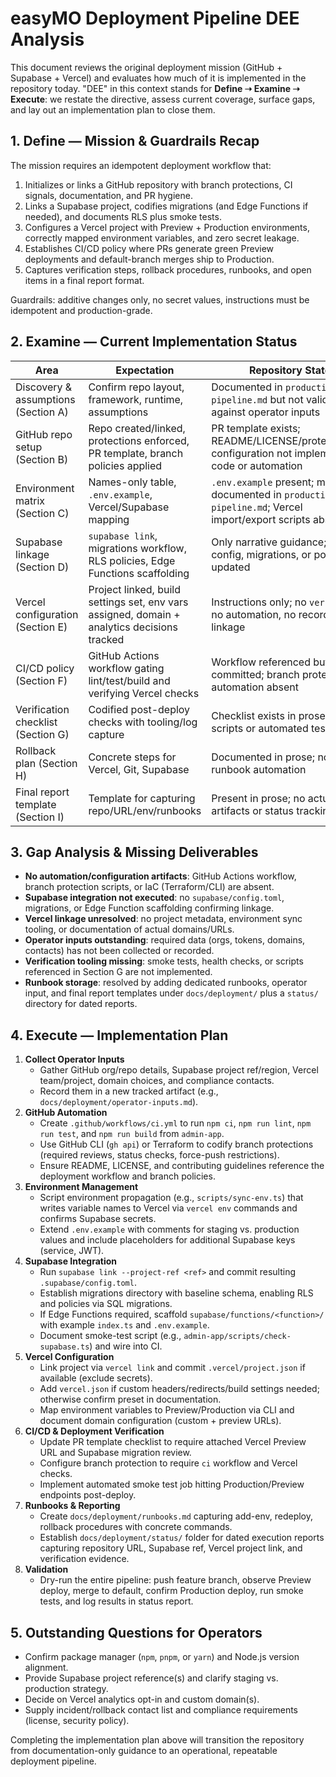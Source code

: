 # easyMO Deployment Pipeline DEE Analysis

This document reviews the original deployment mission (GitHub + Supabase + Vercel) and evaluates how much of it is implemented in the repository today. "DEE" in this context stands for **Define ➝ Examine ➝ Execute**: we restate the directive, assess current coverage, surface gaps, and lay out an implementation plan to close them.

## 1. Define — Mission & Guardrails Recap
The mission requires an idempotent deployment workflow that:

1. Initializes or links a GitHub repository with branch protections, CI signals, documentation, and PR hygiene.
2. Links a Supabase project, codifies migrations (and Edge Functions if needed), and documents RLS plus smoke tests.
3. Configures a Vercel project with Preview + Production environments, correctly mapped environment variables, and zero secret leakage.
4. Establishes CI/CD policy where PRs generate green Preview deployments and default-branch merges ship to Production.
5. Captures verification steps, rollback procedures, runbooks, and open items in a final report format.

Guardrails: additive changes only, no secret values, instructions must be idempotent and production-grade.

## 2. Examine — Current Implementation Status
| Area | Expectation | Repository State | Status |
| --- | --- | --- | --- |
| Discovery & assumptions (Section A) | Confirm repo layout, framework, runtime, assumptions | Documented in `production-pipeline.md` but not validated against operator inputs | **Partial** |
| GitHub repo setup (Section B) | Repo created/linked, protections enforced, PR template, branch policies applied | PR template exists; README/LICENSE/protections/CI configuration not implemented in code or automation | **Partial** |
| Environment matrix (Section C) | Names-only table, `.env.example`, Vercel/Supabase mapping | `.env.example` present; matrix documented in `production-pipeline.md`; Vercel import/export scripts absent | **Partial** |
| Supabase linkage (Section D) | `supabase link`, migrations workflow, RLS policies, Edge Functions scaffolding | Only narrative guidance; no CLI config, migrations, or policy files updated | **Not started** |
| Vercel configuration (Section E) | Project linked, build settings set, env vars assigned, domain + analytics decisions tracked | Instructions only; no `vercel.json`, no automation, no recorded linkage | **Not started** |
| CI/CD policy (Section F) | GitHub Actions workflow gating lint/test/build and verifying Vercel checks | Workflow referenced but not committed; branch protection automation absent | **Not started** |
| Verification checklist (Section G) | Codified post-deploy checks with tooling/log capture | Checklist exists in prose; no scripts or automated tests | **Partial** |
| Rollback plan (Section H) | Concrete steps for Vercel, Git, Supabase | Documented in prose; no runbook automation | **Partial** |
| Final report template (Section I) | Template for capturing repo/URL/env/runbooks | Present in prose; no actual report artifacts or status tracking | **Partial** |

## 3. Gap Analysis & Missing Deliverables
- **No automation/configuration artifacts**: GitHub Actions workflow, branch protection scripts, or IaC (Terraform/CLI) are absent.
- **Supabase integration not executed**: no `supabase/config.toml`, migrations, or Edge Function scaffolding confirming linkage.
- **Vercel linkage unresolved**: no project metadata, environment sync tooling, or documentation of actual domains/URLs.
- **Operator inputs outstanding**: required data (orgs, tokens, domains, contacts) has not been collected or recorded.
- **Verification tooling missing**: smoke tests, health checks, or scripts referenced in Section G are not implemented.
- **Runbook storage**: resolved by adding dedicated runbooks, operator input, and final report templates under `docs/deployment/` plus a `status/` directory for dated reports.

## 4. Execute — Implementation Plan
1. **Collect Operator Inputs**
   - Gather GitHub org/repo details, Supabase project ref/region, Vercel team/project, domain choices, and compliance contacts.
   - Record them in a new tracked artifact (e.g., `docs/deployment/operator-inputs.md`).
2. **GitHub Automation**
   - Create `.github/workflows/ci.yml` to run `npm ci`, `npm run lint`, `npm run test`, and `npm run build` from `admin-app`.
   - Use GitHub CLI (`gh api`) or Terraform to codify branch protections (required reviews, status checks, force-push restrictions).
   - Ensure README, LICENSE, and contributing guidelines reference the deployment workflow and branch policies.
3. **Environment Management**
   - Script environment propagation (e.g., `scripts/sync-env.ts`) that writes variable names to Vercel via `vercel env` commands and confirms Supabase secrets.
   - Extend `.env.example` with comments for staging vs. production values and include placeholders for additional Supabase keys (service, JWT).
4. **Supabase Integration**
   - Run `supabase link --project-ref <ref>` and commit resulting `.supabase/config.toml`.
   - Establish migrations directory with baseline schema, enabling RLS and policies via SQL migrations.
   - If Edge Functions required, scaffold `supabase/functions/<function>/` with example `index.ts` and `.env.example`.
   - Document smoke-test script (e.g., `admin-app/scripts/check-supabase.ts`) and wire into CI.
5. **Vercel Configuration**
   - Link project via `vercel link` and commit `.vercel/project.json` if available (exclude secrets).
   - Add `vercel.json` if custom headers/redirects/build settings needed; otherwise confirm preset in documentation.
   - Map environment variables to Preview/Production via CLI and document domain configuration (custom + preview URLs).
6. **CI/CD & Deployment Verification**
   - Update PR template checklist to require attached Vercel Preview URL and Supabase migration review.
   - Configure branch protection to require `ci` workflow and Vercel checks.
   - Implement automated smoke test job hitting Production/Preview endpoints post-deploy.
7. **Runbooks & Reporting**
   - Create `docs/deployment/runbooks.md` capturing add-env, redeploy, rollback procedures with concrete commands.
   - Establish `docs/deployment/status/` folder for dated execution reports capturing repository URL, Supabase ref, Vercel project link, and verification evidence.
8. **Validation**
   - Dry-run the entire pipeline: push feature branch, observe Preview deploy, merge to default, confirm Production deploy, run smoke tests, and log results in status report.

## 5. Outstanding Questions for Operators
- Confirm package manager (`npm`, `pnpm`, or `yarn`) and Node.js version alignment.
- Provide Supabase project reference(s) and clarify staging vs. production strategy.
- Decide on Vercel analytics opt-in and custom domain(s).
- Supply incident/rollback contact list and compliance requirements (license, security policy).

Completing the implementation plan above will transition the repository from documentation-only guidance to an operational, repeatable deployment pipeline.
